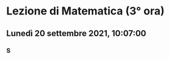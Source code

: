 # Lezione di Matematica (3° ora)
## Lunedì 20 settembre 2021, 10:07:00

### S
<!--stackedit_data:
eyJoaXN0b3J5IjpbLTE0OTQ5NDY2ODYsLTYxMzI0MjMyMl19
-->